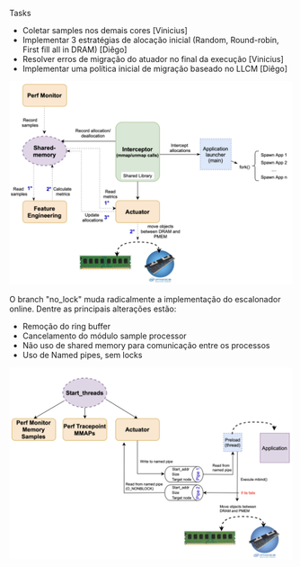 Tasks

- Coletar samples nos demais cores [Vinicius]
- Implementar 3 estratégias de alocação inicial (Random, Round-robin, First fill all in DRAM) [Diêgo]
- Resolver erros de migração do atuador no final da execução [Vinicius]
- Implementar uma política inicial de migração baseado no LLCM [Diêgo]

![Screenshot](Online_scheduler.png)


O branch "no_lock" muda radicalmente a implementação do escalonador online. Dentre as principais alterações estão:

- Remoção do ring buffer
- Cancelamento do módulo sample processor
- Não uso de shared memory para comunicação entre os processos
- Uso de Named pipes, sem locks

![Screenshot](New_Design.png)
